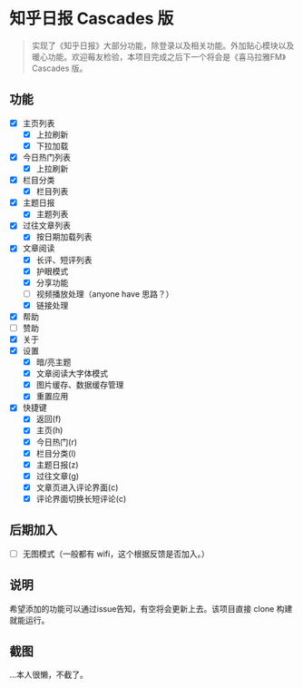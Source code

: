 # 知乎日报 Cascades 版
> 实现了《知乎日报》大部分功能，除登录以及相关功能。外加贴心模块以及暖心功能。欢迎莓友检验，本项目完成之后下一个将会是《喜马拉雅FM》Cascades 版。

## 功能
- [x] 主页列表
    - [x] 上拉刷新
    - [x] 下拉加载
- [x] 今日热门列表
    - [x] 上拉刷新
- [x] 栏目分类
    - [x] 栏目列表
- [x] 主题日报
    - [x] 主题列表
- [x] 过往文章列表
    - [x] 按日期加载列表
- [x] 文章阅读
    - [x] 长评、短评列表
    - [x] 护眼模式
    - [x] 分享功能
    - [ ] 视频播放处理（anyone have 思路？）
    - [x] 链接处理
- [x] 帮助
- [ ] 赞助
- [x] 关于
- [x] 设置
    - [x] 暗/亮主题
    - [x] 文章阅读大字体模式
    - [x] 图片缓存、数据缓存管理
    - [x] 重置应用
- [x] 快捷键
    - [x] 返回(f)
    - [x] 主页(h)
    - [x] 今日热门(r)
    - [x] 栏目分类(l)
    - [x] 主题日报(z)
    - [x] 过往文章(g)
    - [x] 文章页进入评论界面(c)
    - [x] 评论界面切换长短评论(c)

## 后期加入
- [ ] 无图模式（一般都有 wifi，这个根据反馈是否加入。）


## 说明
希望添加的功能可以通过issue告知，有空将会更新上去。该项目直接 clone 构建就能运行。

## 截图
...本人很懒，不截了。

